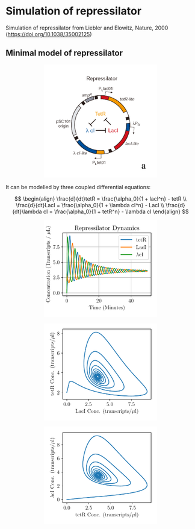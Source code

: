 # Simulation of repressilator
Simulation of repressilator from Liebler and Elowitz, Nature, 2000 (https://doi.org/10.1038/35002125)

## Minimal model of repressilator

<p align="center"> <img src="repressilator_schematic.png" alt="A beautiful scenery" width="300"/> </p>

It can be modelled by three coupled differential equations:

$$
\begin{align}
\frac{d}{dt}tetR = \frac{\alpha_0}{1 + lacI^n} - tetR \\
\frac{d}{dt}LacI = \frac{\alpha_0}{1 + \lambda cI^n} - LacI \\
\frac{d}{dt}\lambda cI = \frac{\alpha_0}{1 + tetR^n} - \lambda cI
\end{align}
$$

<p align="center"> <img src="repressilator.png" alt="simulation of repressilator" width="300"/> </p>

<p align="center"> <img src="tetr_vs_laci.png" alt="A beautiful scenery" width="300"/> </p>

<p align="center"> <img src="lci_vs_tetr.png" alt="A beautiful scenery" width="300"/> </p>
